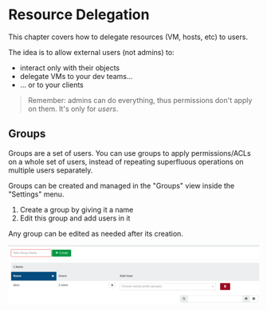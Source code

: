 # Resource Delegation

This chapter covers how to delegate resources (VM, hosts, etc) to users.

The idea is to allow external users (not admins) to:

* interact only with their objects
* delegate VMs to your dev teams...
* ... or to your clients

> Remember: admins can do everything, thus permissions don't apply on them. It's only for *users*.

## Groups

Groups are a set of users. You can use groups to apply permissions/ACLs on a whole set of users, instead of repeating superfluous operations on multiple users separately.

Groups can be created and managed in the "Groups" view inside the "Settings" menu.

1. Create a group by giving it a name
2. Edit this group and add users in it

Any group can be edited as needed after its creation.

![](./assets/groups.png)
